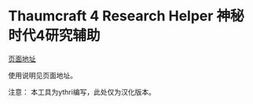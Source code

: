 Thaumcraft 4 Research Helper 神秘时代4研究辅助
==========

[页面地址](http://crafteverywhere.github.io/tcresearch/)

使用说明见页面地址。

注意：
本工具为ythri编写，此处仅为汉化版本。
